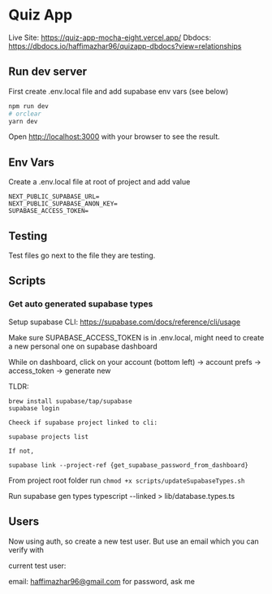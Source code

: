 # Quiz App
Live Site: https://quiz-app-mocha-eight.vercel.app/
Dbdocs: https://dbdocs.io/haffimazhar96/quizapp-dbdocs?view=relationships

## Run dev server

First create .env.local file and add supabase env vars (see below)

```bash
npm run dev
# orclear
yarn dev
```

Open [http://localhost:3000](http://localhost:3000) with your browser to see the result.
## Env Vars
Create a .env.local file at root of project and add value

```
NEXT_PUBLIC_SUPABASE_URL=
NEXT_PUBLIC_SUPABASE_ANON_KEY=
SUPABASE_ACCESS_TOKEN=
```

## Testing
Test files go next to the file they are testing.


## Scripts
### Get auto generated supabase types
Setup supabase CLI: https://supabase.com/docs/reference/cli/usage

Make sure SUPABASE_ACCESS_TOKEN is in .env.local, might need to create a new personal one on supabase dashboard

While on dashboard, click on your account (bottom left) -> account prefs -> access_token -> generate new

TLDR:
```
brew install supabase/tap/supabase
supabase login

Cheeck if supabase project linked to cli:

supabase projects list

If not,

supabase link --project-ref {get_supabase_password_from_dashboard}
```

From project root folder run
`chmod +x scripts/updateSupabaseTypes.sh`

Run
supabase gen types typescript --linked  > lib/database.types.ts

## Users

Now using auth, so create a new test user. But use an email which you can verify with

current test user:

email: haffimazhar96@gmail.com
for password, ask me
